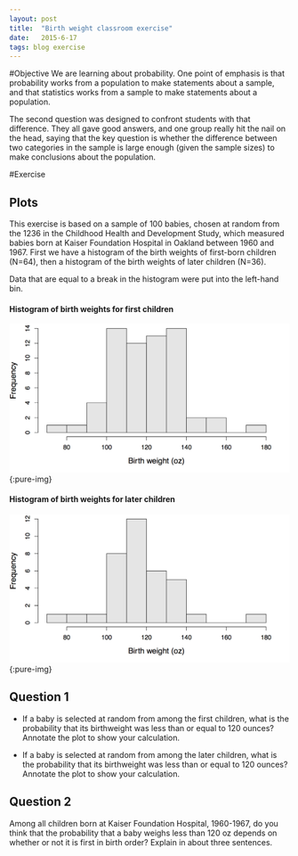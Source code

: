 ```yaml
---
layout: post
title:  "Birth weight classroom exercise"
date:   2015-6-17
tags: blog exercise
---
```


#Objective
We are learning about probability. One point of emphasis is that probability works from a population to make statements about a sample, and that statistics works from a sample to make statements about a population.

The second question was designed to confront students with that difference. They all gave good answers, and one group really hit the nail on the head, saying that the key question is whether the difference between two categories in the sample is large enough (given the sample sizes) to make conclusions about the population.

#Exercise

## Plots
This exercise is based on a sample of 100 babies, chosen at random from the 1236 in the Childhood Health and Development Study, which measured babies born at Kaiser Foundation Hospital in Oakland between 1960 and 1967. First we have a histogram of the birth weights of first-born children (N=64), then a histogram of the birth weights of later children (N=36).

Data that are equal to a break in the histogram were put into the left-hand bin.

#### Histogram of birth weights for first children
![first children](/images/2015/6/17/first.png){:pure-img}

#### Histogram of birth weights for later children
![later children](/images/2015/6/17/later.png){:pure-img}

## Question 1
 - If a baby is selected at random from among the first children, what is the probability that its birthweight was less than or equal to 120 ounces? Annotate the plot to show your calculation.

 - If a baby is selected at random from among the later children, what is the probability that its birthweight was less than or equal to 120 ounces? Annotate the plot to show your calculation.

## Question 2
Among all children born at Kaiser Foundation Hospital, 1960-1967, do you think that the probability that a baby weighs less than 120 oz depends on whether or not it is first in birth order? Explain in about three sentences.


